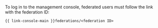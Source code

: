 To log in to the management console, federated users must follow the link with the federation ID:

`{{ link-console-main }}federations/<federation ID>`

